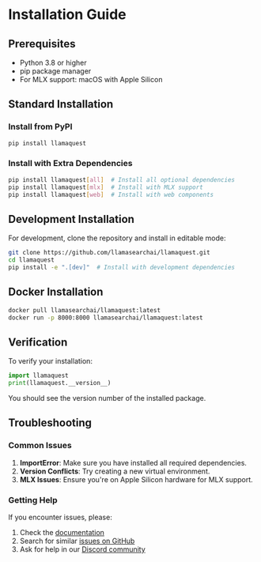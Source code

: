 # Installation Guide

## Prerequisites

- Python 3.8 or higher
- pip package manager
- For MLX support: macOS with Apple Silicon

## Standard Installation

### Install from PyPI

```bash
pip install llamaquest
```

### Install with Extra Dependencies

```bash
pip install llamaquest[all]  # Install all optional dependencies
pip install llamaquest[mlx]  # Install with MLX support
pip install llamaquest[web]  # Install with web components
```

## Development Installation

For development, clone the repository and install in editable mode:

```bash
git clone https://github.com/llamasearchai/llamaquest.git
cd llamaquest
pip install -e ".[dev]"  # Install with development dependencies
```

## Docker Installation

```bash
docker pull llamasearchai/llamaquest:latest
docker run -p 8000:8000 llamasearchai/llamaquest:latest
```

## Verification

To verify your installation:

```python
import llamaquest
print(llamaquest.__version__)
```

You should see the version number of the installed package.

## Troubleshooting

### Common Issues

1. **ImportError**: Make sure you have installed all required dependencies.
2. **Version Conflicts**: Try creating a new virtual environment.
3. **MLX Issues**: Ensure you're on Apple Silicon hardware for MLX support.

### Getting Help

If you encounter issues, please:

1. Check the [documentation](https://llamasearchai.github.io/llamaquest/)
2. Search for similar [issues on GitHub](https://github.com/llamasearchai/llamaquest/issues)
3. Ask for help in our [Discord community](https://discord.gg/llamasearch)
